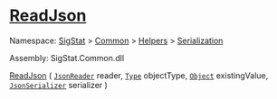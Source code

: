 # [ReadJson](./RectangleFConverter-100664059.md)

Namespace: [SigStat]() > [Common](./../../../README.md) > [Helpers](./../../README.md) > [Serialization](./../README.md)

Assembly: SigStat.Common.dll

[ReadJson](./RectangleFConverter-100664059.md) ( [`JsonReader`](./RectangleFConverter-100664059.md) reader, [`Type`](https://docs.microsoft.com/en-us/dotnet/api/System.Type) objectType, [`Object`](https://docs.microsoft.com/en-us/dotnet/api/System.Object) existingValue, [`JsonSerializer`](./RectangleFConverter-100664059.md) serializer )	
